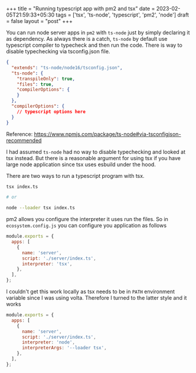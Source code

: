 +++
title = "Running typescript app with pm2 and tsx"
date = 2023-02-05T21:59:33+05:30
tags = ['tsx', 'ts-node', 'typescript', 'pm2', 'node']
draft = false
layout = "post"
+++


<!--more-->

You can run node server apps in `pm2` with `ts-node` just by simply declaring it as dependency.
As always there is a catch, `ts-node` by default use typescript compiler to typecheck and then
run the code. There is way to disable typechecking via tsconfig.json file.

```json
{
  "extends": "ts-node/node16/tsconfig.json",
  "ts-node": {
    "transpileOnly": true,
    "files": true,
    "compilerOptions": {
    }
  },
  "compilerOptions": {
    // typescript options here
  }
}
```

Reference: https://www.npmjs.com/package/ts-node#via-tsconfigjson-recommended

I had assumed `ts-node` had no way to disable typechecking and looked at tsx instead. But there is
a reasonable argument for using tsx if you have large node application since tsx uses esbuild under
the hood.


There are two ways to run a typescript program with tsx.

```sh
tsx index.ts

# or

node --loader tsx index.ts
```


pm2 allows you configure the interpreter it uses run the files. So in `ecosystem.config.js` you can
configure you application as follows


```js
module.exports = {
  apps: [
    {
      name: 'server',
      script: './server/index.ts',
      interpreter: 'tsx',
    },
  ],
};
```

I couldn't get this work locally as tsx needs to be in `PATH` environment variable since I was using volta.
Therefore I turned to the latter style and it works


```js
module.exports = {
  apps: [
    {
      name: 'server',
      script: './server/index.ts',
      interpreter: 'node',
      interpreterArgs: '--loader tsx',
    },
  ],
};
```
